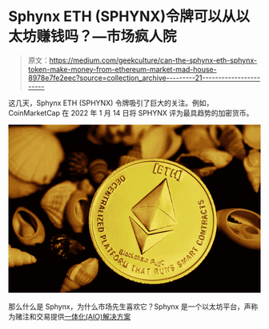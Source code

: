 # Sphynx ETH (SPHYNX)令牌可以从以太坊赚钱吗？—市场疯人院

> 原文：<https://medium.com/geekculture/can-the-sphynx-eth-sphynx-token-make-money-from-ethereum-market-mad-house-8978e7fe2eec?source=collection_archive---------21----------------------->

这几天，Sphynx ETH (SPHYNX) 令牌吸引了巨大的关注。例如，CoinMarketCap 在 2022 年 1 月 14 日将 SPHYNX 评为最具趋势的加密货币。

![](img/05823e4547d26d78fc9c4be4416d28be.png)

那么什么是 Sphynx，为什么市场先生喜欢它？Sphynx 是一个以太坊平台，声称为赌注和交易提供[一体化(AIO)解决方案](https://sphynxlabs.co/)